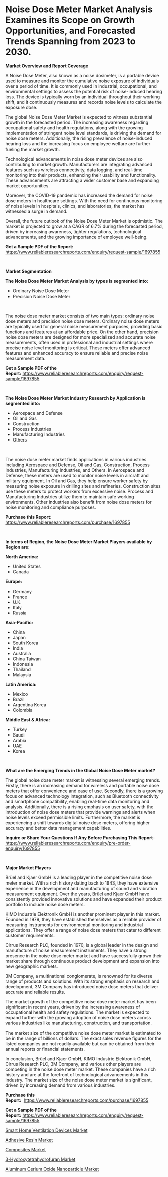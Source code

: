 <p><h1>Noise Dose Meter Market Analysis Examines its Scope on Growth Opportunities, and Forecasted Trends Spanning from 2023 to 2030.</h1></p><p><strong>Market Overview and Report Coverage</strong></p>
<p><p>A Noise Dose Meter, also known as a noise dosimeter, is a portable device used to measure and monitor the cumulative noise exposure of individuals over a period of time. It is commonly used in industrial, occupational, and environmental settings to assess the potential risk of noise-induced hearing loss. The device is typically worn by an individual throughout their working shift, and it continuously measures and records noise levels to calculate the exposure dose.</p><p>The global Noise Dose Meter Market is expected to witness substantial growth in the forecasted period. The increasing awareness regarding occupational safety and health regulations, along with the growing implementation of stringent noise level standards, is driving the demand for noise dose meters. Additionally, the rising prevalence of noise-induced hearing loss and the increasing focus on employee welfare are further fueling the market growth.</p><p>Technological advancements in noise dose meter devices are also contributing to market growth. Manufacturers are integrating advanced features such as wireless connectivity, data logging, and real-time monitoring into their products, enhancing their usability and functionality. These advancements are attracting a wider customer base and expanding market opportunities.</p><p>Moreover, the COVID-19 pandemic has increased the demand for noise dose meters in healthcare settings. With the need for continuous monitoring of noise levels in hospitals, clinics, and laboratories, the market has witnessed a surge in demand.</p><p>Overall, the future outlook of the Noise Dose Meter Market is optimistic. The market is projected to grow at a CAGR of 6.7% during the forecasted period, driven by increasing awareness, tighter regulations, technological advancements, and the growing importance of employee well-being.</p></p>
<p><strong>Get a Sample PDF of the Report:</strong> <a href="https://www.reliableresearchreports.com/enquiry/request-sample/1697855">https://www.reliableresearchreports.com/enquiry/request-sample/1697855</a></p>
<p>&nbsp;</p>
<p><strong>Market Segmentation</strong></p>
<p><strong>The Noise Dose Meter Market Analysis by types is segmented into:</strong></p>
<p><ul><li>Ordinary Noise Dose Meter</li><li>Precision Noise Dose Meter</li></ul></p>
<p>&nbsp;</p>
<p><p>The noise dose meter market consists of two main types: ordinary noise dose meters and precision noise dose meters. Ordinary noise dose meters are typically used for general noise measurement purposes, providing basic functions and features at an affordable price. On the other hand, precision noise dose meters are designed for more specialized and accurate noise measurements, often used in professional and industrial settings where precise noise level monitoring is critical. These meters offer advanced features and enhanced accuracy to ensure reliable and precise noise measurement data.</p></p>
<p><strong>Get a Sample PDF of the Report:</strong>&nbsp;<a href="https://www.reliableresearchreports.com/enquiry/request-sample/1697855">https://www.reliableresearchreports.com/enquiry/request-sample/1697855</a></p>
<p>&nbsp;</p>
<p><strong>The Noise Dose Meter Market Industry Research by Application is segmented into:</strong></p>
<p><ul><li>Aerospace and Defense</li><li>Oil and Gas</li><li>Construction</li><li>Process Industries</li><li>Manufacturing Industries</li><li>Others</li></ul></p>
<p>&nbsp;</p>
<p><p>The noise dose meter market finds applications in various industries including Aerospace and Defense, Oil and Gas, Construction, Process Industries, Manufacturing Industries, and Others. In Aerospace and Defense, these meters are used to monitor noise levels in aircraft and military equipment. In Oil and Gas, they help ensure worker safety by measuring noise exposure in drilling sites and refineries. Construction sites use these meters to protect workers from excessive noise. Process and Manufacturing Industries utilize them to maintain safe working environments. Other industries also benefit from noise dose meters for noise monitoring and compliance purposes.</p></p>
<p><strong>Purchase this Report:</strong>&nbsp; <a href="https://www.reliableresearchreports.com/purchase/1697855">https://www.reliableresearchreports.com/purchase/1697855</a></p>
<p>&nbsp;</p>
<p><strong>In terms of Region, the Noise Dose Meter Market Players available by Region are:</strong></p>
<p>
    <p> <strong> North America: </strong>
        <ul>
            <li>United States</li>
            <li>Canada</li>
        </ul>
        </p> 
    <p> <strong> Europe: </strong>
        <ul>
            <li>Germany</li>
            <li>France</li>
            <li>U.K.</li>
            <li>Italy</li>
            <li>Russia</li>
        </ul>
        </p> 
    <p> <strong> Asia-Pacific: </strong>
        <ul>
            <li>China</li>
            <li>Japan</li>
            <li>South Korea</li>
            <li>India</li>
            <li>Australia</li>
            <li>China Taiwan</li>
            <li>Indonesia</li>
            <li>Thailand</li>
            <li>Malaysia</li>
        </ul>
        </p> 
    <p> <strong> Latin America: </strong>
        <ul>
            <li>Mexico</li>
            <li>Brazil</li>
            <li>Argentina Korea</li>
            <li>Colombia</li>
        </ul>
        </p> 
    <p> <strong> Middle East & Africa: </strong>
        <ul>
            <li>Turkey</li>
            <li>Saudi</li>
            <li>Arabia</li>
            <li>UAE</li>
            <li>Korea</li>
        </ul>
    </p>
    </p>
<p>&nbsp;</p>
<p><strong>What are the Emerging Trends in the Global Noise Dose Meter market?</strong></p>
<p><p>The global noise dose meter market is witnessing several emerging trends. Firstly, there is an increasing demand for wireless and portable noise dose meters that offer convenience and ease of use. Secondly, there is a growing focus on advanced technology integration, such as Bluetooth connectivity and smartphone compatibility, enabling real-time data monitoring and analysis. Additionally, there is a rising emphasis on user safety, with the introduction of noise dose meters that provide warnings and alerts when noise levels exceed permissible limits. Furthermore, the market is experiencing a shift towards digital noise dose meters, offering higher accuracy and better data management capabilities.</p></p>
<p><strong>Inquire or Share Your Questions If Any Before Purchasing This Report</strong>- <a href="https://www.reliableresearchreports.com/enquiry/pre-order-enquiry/1697855">https://www.reliableresearchreports.com/enquiry/pre-order-enquiry/1697855</a></p>
<p>&nbsp;</p>
<p><strong>Major Market Players</strong></p>
<p><p>Brüel and Kjaer GmbH is a leading player in the competitive noise dose meter market. With a rich history dating back to 1943, they have extensive experience in the development and manufacturing of sound and vibration measurement equipment. Over the years, Brüel and Kjaer GmbH have consistently provided innovative solutions and have expanded their product portfolio to include noise dose meters.</p><p>KIMO Industrie Elektronik GmbH is another prominent player in this market. Founded in 1979, they have established themselves as a reliable provider of measuring instruments for environmental monitoring and industrial applications. They offer a range of noise dose meters that cater to different customer requirements. </p><p>Cirrus Research PLC, founded in 1970, is a global leader in the design and manufacture of noise measurement instruments. They have a strong presence in the noise dose meter market and have successfully grown their market share through continuous product development and expansion into new geographic markets. </p><p>3M Company, a multinational conglomerate, is renowned for its diverse range of products and solutions. With its strong emphasis on research and development, 3M Company has introduced noise dose meters that deliver accurate and reliable results. </p><p>The market growth of the competitive noise dose meter market has been significant in recent years, driven by the increasing awareness of occupational health and safety regulations. The market is expected to expand further with the growing adoption of noise dose meters across various industries like manufacturing, construction, and transportation.</p><p>The market size of the competitive noise dose meter market is estimated to be in the range of billions of dollars. The exact sales revenue figures for the listed companies are not readily available but can be obtained from their annual reports or financial statements.</p><p>In conclusion, Brüel and Kjaer GmbH, KIMO Industrie Elektronik GmbH, Cirrus Research PLC, 3M Company, and various other players are competing in the noise dose meter market. These companies have a rich history and are at the forefront of technological advancements in this industry. The market size of the noise dose meter market is significant, driven by increasing demand from various industries.</p></p>
<p><strong>Purchase this Report:</strong>&nbsp;&nbsp;<a href="https://www.reliableresearchreports.com/purchase/1697855">https://www.reliableresearchreports.com/purchase/1697855</a></p>
<p></p>
<p><strong>Get a Sample PDF of the Report:</strong>&nbsp;<a href="https://www.reliableresearchreports.com/enquiry/request-sample/1697855">https://www.reliableresearchreports.com/enquiry/request-sample/1697855</a></p>
<p><p><a href="https://www.linkedin.com/pulse/smart-home-ventilation-devices-market-research-report-provides/">Smart Home Ventilation Devices Market</a></p><p><a href="https://medium.com/@austynlemke1988/adhesive-resin-market-size-growth-forecast-2023-2030-70c9744c292f">Adhesive Resin Market</a></p><p><a href="https://medium.com/@dessiefadel/composites-market-size-growth-forecast-2023-2030-220ff9222d5e">Composites Market</a></p><p><a href="https://www.linkedin.com/pulse/3-hydroxytetrahydrofuran-market-size-share-amp-trends/">3-Hydroxytetrahydrofuran Market</a></p><p><a href="https://www.linkedin.com/pulse/aluminum-cerium-oxide-nanoparticle-market-size-share-global/">Aluminum Cerium Oxide Nanoparticle Market</a></p></p>